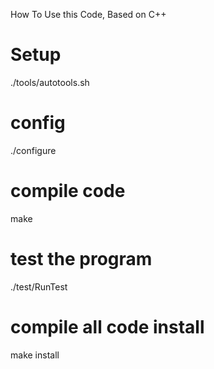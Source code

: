 
How To Use this Code, Based on C++


# Setup

./tools/autotools.sh

# config

./configure

# compile code

make

# test the program

./test/RunTest

# compile all code install

make install

